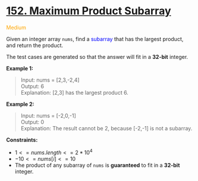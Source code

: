 # [152. Maximum Product Subarray](https://leetcode.com/problems/maximum-product-subarray/description/)

<span style="color:orange">Medium<span>

Given an integer array `nums`, find a <span style="color:blue">subarray</span> that has the largest product, and return the product.

The test cases are generated so that the answer will fit in a **32-bit** integer.

**Example 1:**

> Input: nums = [2,3,-2,4]  
Output: 6  
Explanation: [2,3] has the largest product 6.

**Example 2:**

> Input: nums = [-2,0,-1]  
Output: 0  
Explanation: The result cannot be 2, because [-2,-1] is not a subarray.

**Constraints:**

- $1 <= nums.length <= 2 * 10^4$
- $-10 <= nums[i] <= 10$
- The product of any subarray of `nums` is **guaranteed** to fit in a **32-bit** integer.